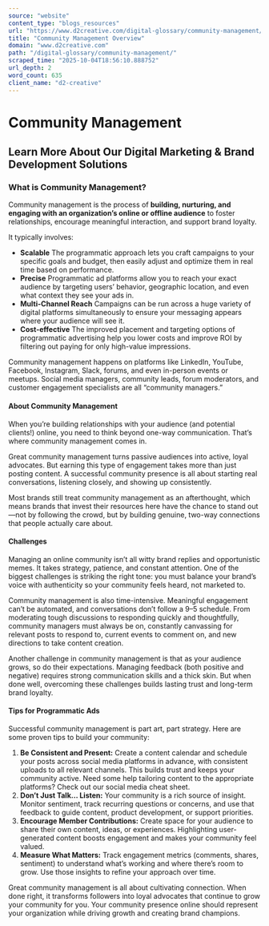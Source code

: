 ```yaml
---
source: "website"
content_type: "blogs_resources"
url: "https://www.d2creative.com/digital-glossary/community-management/"
title: "Community Management Overview"
domain: "www.d2creative.com"
path: "/digital-glossary/community-management/"
scraped_time: "2025-10-04T18:56:10.888752"
url_depth: 2
word_count: 635
client_name: "d2-creative"
---
```


# Community Management

## Learn More About Our Digital Marketing & Brand Development Solutions

### What is Community Management?

Community management is the process of **building, nurturing, and engaging with an organization’s online or offline audience** to foster relationships, encourage meaningful interaction, and support brand loyalty.

It typically involves:

*   **Scalable** The programmatic approach lets you craft campaigns to your specific goals and budget, then easily adjust and optimize them in real time based on performance.
*   **Precise** Programmatic ad platforms allow you to reach your exact audience by targeting users’ behavior, geographic location, and even what context they see your ads in.
*   **Multi-Channel Reach** Campaigns can be run across a huge variety of digital platforms simultaneously to ensure your messaging appears where your audience will see it.
*   **Cost-effective** The improved placement and targeting options of programmatic advertising help you lower costs and improve ROI by filtering out paying for only high-value impressions.

Community management happens on platforms like LinkedIn, YouTube, Facebook, Instagram, Slack, forums, and even in-person events or meetups. Social media managers, community leads, forum moderators, and customer engagement specialists are all “community managers.”

#### About Community Management

When you’re building relationships with your audience (and potential clients!) online, you need to think beyond one-way communication. That’s where community management comes in.

Great community management turns passive audiences into active, loyal advocates. But earning this type of engagement takes more than just posting content. A successful community presence is all about starting real conversations, listening closely, and showing up consistently.

Most brands still treat community management as an afterthought, which means brands that invest their resources here have the chance to stand out—not by following the crowd, but by building genuine, two-way connections that people actually care about.

#### Challenges

Managing an online community isn’t all witty brand replies and opportunistic memes. It takes strategy, patience, and constant attention. One of the biggest challenges is striking the right tone: you must balance your brand’s voice with authenticity so your community feels heard, not marketed to.

Community management is also time-intensive. Meaningful engagement can’t be automated, and conversations don’t follow a 9–5 schedule. From moderating tough discussions to responding quickly and thoughtfully, community managers must always be on, constantly canvassing for relevant posts to respond to, current events to comment on, and new directions to take content creation.

Another challenge in community management is that as your audience grows, so do their expectations. Managing feedback (both positive and negative) requires strong communication skills and a thick skin. But when done well, overcoming these challenges builds lasting trust and long-term brand loyalty.

#### Tips for Programmatic Ads

Successful community management is part art, part strategy. Here are some proven tips to build your community:

1.  **Be Consistent and Present:** Create a content calendar and schedule your posts across social media platforms in advance, with consistent uploads to all relevant channels. This builds trust and keeps your community active. Need some help tailoring content to the appropriate platforms? Check out our social media cheat sheet.
2.  **Don’t Just Talk… Listen:** Your community is a rich source of insight. Monitor sentiment, track recurring questions or concerns, and use that feedback to guide content, product development, or support priorities.
3.  **Encourage Member Contributions:** Create space for your audience to share their own content, ideas, or experiences. Highlighting user-generated content boosts engagement and makes your community feel valued.
4.  **Measure What Matters:** Track engagement metrics (comments, shares, sentiment) to understand what’s working and where there’s room to grow. Use those insights to refine your approach over time.

Great community management is all about cultivating connection. When done right, it transforms followers into loyal advocates that continue to grow your community for you. Your community presence online should represent your organization while driving growth and creating brand champions.